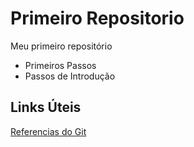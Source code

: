 # Primeiro Repositorio
Meu primeiro repositório

- Primeiros Passos
- Passos de Introdução

## Links Úteis
[Referencias do Git](https://git-scm.com/docs)
